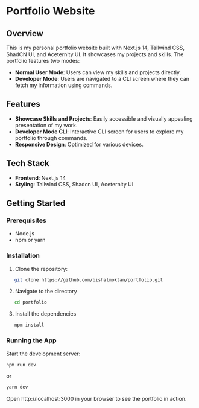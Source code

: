 # Portfolio Website

## Overview

This is my personal portfolio website built with Next.js 14, Tailwind CSS, ShadCN UI, and Aceternity UI. It showcases my projects and skills. The portfolio features two modes:

- **Normal User Mode**: Users can view my skills and projects directly.
- **Developer Mode**: Users are navigated to a CLI screen where they can fetch my information using commands.

## Features

- **Showcase Skills and Projects**: Easily accessible and visually appealing presentation of my work.
- **Developer Mode CLI**: Interactive CLI screen for users to explore my portfolio through commands.
- **Responsive Design**: Optimized for various devices.

## Tech Stack

- **Frontend**: Next.js 14
- **Styling**: Tailwind CSS, Shadcn UI, Aceternity UI

## Getting Started

### Prerequisites

- Node.js
- npm or yarn

### Installation

1. Clone the repository:

```bash
   git clone https://github.com/bishalmoktan/portfolio.git
```

2. Navigate to the directory

```bash
   cd portfolio
```

3. Install the dependencies

```bash
   npm install
```

### Running the App

Start the development server:

```bash
npm run dev
```

or

```bash
yarn dev
```

Open http://localhost:3000 in your browser to see the portfolio in action.
